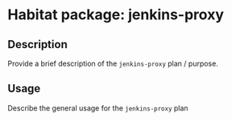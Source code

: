 # Habitat package: jenkins-proxy

## Description

Provide a brief description of the `jenkins-proxy` plan / purpose.

## Usage

Describe the general usage for the `jenkins-proxy` plan
